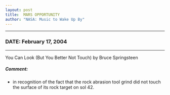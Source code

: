 ```yaml
---
layout: post
title:  MARS OPPORTUNITY
author: "NASA: Music to Wake Up By"
---
```


----
### DATE: February 17, 2004
----
You Can Look (But You Better Not Touch) by Bruce Springsteen

##### Comment:
* in recognition of the fact that the rock abrasion tool grind did not touch the surface of its rock target on sol 42.
